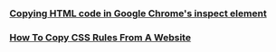 ### [Copying HTML code in Google Chrome's inspect element](https://stackoverflow.com/questions/23343191/copying-html-code-in-google-chromes-inspect-element)
### [How To Copy CSS Rules From A Website](https://www.namehero.com/startup/how-to-copy-css-rules-from-a-website/)

